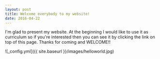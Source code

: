 ```yaml
---
layout: post
title: Welcome everybody to my website!
date: 2016-04-22
---
```


I'm glad to present my website. At the beginning I would like to use it as curriculum so if you're interested then you can see it by clicking the link on top of this page.
Thanks for coming and WELCOME!!

![_config.yml]({{ site.baseurl }}/images/helloworld.jpg)
